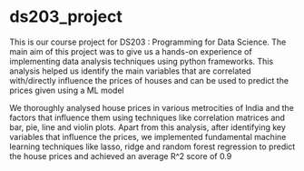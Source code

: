 # ds203_project

This is our course project for DS203 : Programming for Data Science. The main aim of this project was to give us a hands-on experience of implementing data analysis techniques using python frameworks. This analysis helped us identify the main variables that are correlated with/directly influence the prices of houses and can be used to predict the prices given using a ML model

We thoroughly analysed house prices in various metrocities of India and the factors that influence them using techniques like correlation matrices and bar, pie, line and violin plots. Apart from this analysis, after identifying key variables that influence the prices, we implemented fundamental machine learning techniques like lasso, ridge and random forest regression to predict the house prices and achieved an average R^2 score of 0.9
